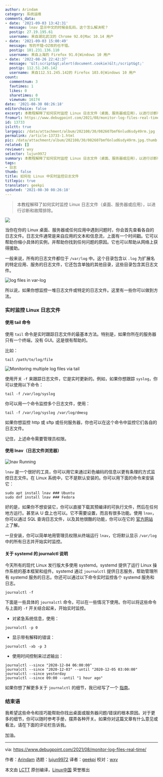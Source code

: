 ```yaml
---
author: Arindam
category: 系统运维
comments_data:
- date: '2021-09-03 13:42:31'
  message: lnav 显示中文的时候会乱码，这个怎么解决呢？
  postip: 27.19.195.61
  username: 来自湖北武汉的 Chrome 92.0|Mac 10.14 用户
- date: '2021-09-03 15:00:49'
  message: 写的不错~DZ改的也不错。
  postip: 101.231.136.110
  username: 来自上海的 Firefox 91.0|Windows 10 用户
- date: '2022-08-26 22:42:37'
  message: '&lt;script&gt;alert(document.cookie)&lt;/script&gt;'
  postip: 112.51.245.142
  username: 来自112.51.245.142的 Firefox 103.0|Windows 10 用户
count:
  commentnum: 3
  favtimes: 1
  likes: 0
  sharetimes: 0
  viewnum: 16174
date: '2021-08-30 08:26:18'
editorchoice: false
excerpt: 本教程解释了如何实时监控 Linux 日志文件（桌面、服务器或应用），以进行诊断和故障排除。
fromurl: https://www.debugpoint.com/2021/08/monitor-log-files-real-time/
id: 13733
islctt: true
largepic: /data/attachment/album/202108/30/082607bmf6nlud6sdy49rm.jpg
permalink: /article-13733-1.html
pic: /data/attachment/album/202108/30/082607bmf6nlud6sdy49rm.jpg.thumb.jpg
related: []
reviewer: wxy
selector: lujun9972
summary: 本教程解释了如何实时监控 Linux 日志文件（桌面、服务器或应用），以进行诊断和故障排除。
tags:
- 日志
thumb: false
title: 如何在 Linux 中实时监控日志文件
titlepic: true
translator: geekpi
updated: '2021-08-30 08:26:18'
---
```



> 
> 本教程解释了如何实时监控 Linux 日志文件（桌面、服务器或应用），以进行诊断和故障排除。
> 
> 
> 


![](/data/attachment/album/202108/30/082607bmf6nlud6sdy49rm.jpg)


当你在你的 Linux 桌面、服务器或任何应用中遇到问题时，你会首先查看各自的日志文件。日志文件通常是来自应用的文本和信息流，上面有一个时间戳。它可以帮助你缩小具体的实例，并帮助你找到任何问题的原因。它也可以帮助从网络上获得援助。


一般来说，所有的日志文件都位于 `/var/log` 中。这个目录包含以 `.log` 为扩展名的特定应用、服务的日志文件，它还包含单独的其他目录，这些目录包含其日志文件。


![log files in var-log](/data/attachment/album/202108/30/082620sft4ibccc360o9i3.jpg)


所以说，如果你想监控一堆日志文件或特定的日志文件。这里有一些你可以做到方法。


### 实时监控 Linux 日志文件


#### 使用 tail 命令


使用 `tail` 命令是实时跟踪日志文件的最基本方法。特别是，如果你所在的服务器只有一个终端，没有 GUI。这是很有帮助的。


比如：



```
tail /path/to/log/file

```

![Monitoring multiple log files via tail](/data/attachment/album/202108/30/082620bw8835jb5w655w4t.jpg)


使用开关 `-f` 来跟踪日志文件，它是实时更新的。例如，如果你想跟踪 `syslog`，你可以使用以下命令：



```
tail -f /var/log/syslog

```

你可以用一个命令监控多个日志文件，使用：



```
tail -f /var/log/syslog /var/log/dmesg

```

如果你想监控 http 或 sftp 或任何服务器，你也可以在这个命令中监控它们各自的日志文件。


记住，上述命令需要管理员权限。


#### 使用 lnav（日志文件浏览器）


![lnav Running](/data/attachment/album/202108/30/082621jja113jtm20pz6pp.jpg)


`lnav` 是一个很好的工具，你可以用它来通过彩色编码的信息以更有条理的方式监控日志文件。在 Linux 系统中，它不是默认安装的。你可以用下面的命令来安装它：



```
sudo apt install lnav ### Ubuntu
sudo dnf install lnav ### Fedora

```

好的是，如果你不想安装它，你可以直接下载其预编译的可执行文件，然后在任何地方运行。甚至从 U 盘上也可以。它不需要设置，而且有很多功能。使用 `lnav`，你可以通过 SQL 查询日志文件，以及其他很酷的功能，你可以在它的 [官方网站](https://lnav.org/features) 上了解。


一旦安装，你可以简单地用管理员权限从终端运行 `lnav`，它将默认显示 `/var/log` 中的所有日志并开始实时监控。


#### 关于 systemd 的 journalctl 说明


今天所有的现代 Linux 发行版大多使用 systemd。systemd 提供了运行 Linux 操作系统的基本框架和组件。systemd 通过 `journalctl` 提供日志服务，帮助管理所有 systemd 服务的日志。你还可以通过以下命令实时监控各个 systemd 服务和日志。



```
journalctl -f

```

下面是一些具体的 `journalctl` 命令，可以在一些情况下使用。你可以将这些命令与上面的 `-f` 开关结合起来，开始实时监控。


* 对紧急系统信息，使用：

```
journalctl -p 0

```
* 显示带有解释的错误：

```
journalctl -xb -p 3

```
* 使用时间控制来过滤输出：

```
journalctl --since "2020-12-04 06:00:00"
journalctl --since "2020-12-03" --until "2020-12-05 03:00:00"
journalctl --since yesterday
journalctl --since 09:00 --until "1 hour ago"

```


如果你想了解更多关于 `journalctl` 的细节，我已经写了一个 [指南](https://www.debugpoint.com/2020/12/systemd-journalctl/)。


### 结束语


我希望这些命令和技巧能帮助你找出桌面或服务器问题/错误的根本原因。对于更多的细节，你可以随时参考手册，摆弄各种开关。如果你对这篇文章有什么意见或看法，请在下面的评论栏告诉我。


加油。




---


via: <https://www.debugpoint.com/2021/08/monitor-log-files-real-time/>


作者：[Arindam](https://www.debugpoint.com/author/admin1/) 选题：[lujun9972](https://github.com/lujun9972) 译者：[geekpi](https://github.com/geekpi) 校对：[wxy](https://github.com/wxy)


本文由 [LCTT](https://github.com/LCTT/TranslateProject) 原创编译，[Linux中国](https://linux.cn/) 荣誉推出